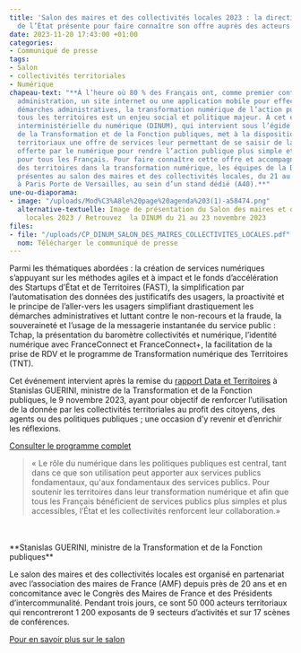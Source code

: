 ```yaml
---
title: 'Salon des maires et des collectivités locales 2023 : la direction du numérique
  de l’État présente pour faire connaître son offre auprès des acteurs territoriaux'
date: 2023-11-20 17:43:00 +01:00
categories:
- Communiqué de presse
tags:
- Salon
- collectivités territoriales
- Numérique
chapeau-text: "**À l’heure où 80 % des Français ont, comme premier contact avec une
  administration, un site internet ou une application mobile pour effectuer leurs
  démarches administratives, la transformation numérique de l’action publique dans
  tous les territoires est un enjeu social et politique majeur. À cet effet, la direction
  interministérielle du numérique (DINUM), qui intervient sous l’égide du ministère
  de la Transformation et de la Fonction publiques, met à la disposition des acteurs
  territoriaux une offre de services leur permettant de se saisir de la puissance
  offerte par le numérique pour rendre l’action publique plus simple et plus efficace
  pour tous les Français. Pour faire connaître cette offre et accompagner les acteurs
  des territoires dans la transformation numérique, les équipes de la DINUM seront
  présentes au salon des maires et des collectivités locales, du 21 au 23 novembre,
  à Paris Porte de Versailles, au sein d’un stand dédié (A40).**"
une-ou-diaporama:
- image: "/uploads/Mod%C3%A8le%20page%20agenda%203(1)-a58474.png"
  alternative-textuelle: Image de présentation du Salon des maires et des collectivités
    locales 2023 / Retrouvez  la DINUM du 21 au 23 novembre 2023
files:
- file: "/uploads/CP_DINUM_SALON_DES_MAIRES_COLLECTIVITES_LOCALES.pdf"
  nom: Télécharger le communiqué de presse
---
```


Parmi les thématiques abordées : la création de services numériques s’appuyant sur les méthodes agiles et à impact et le fonds d’accélération des Startups d’État et de Territoires (FAST), la simplification par l’automatisation des données des justificatifs des usagers, la proactivité et le principe de l’aller-vers les usagers simplifiant drastiquement les démarches administratives et luttant contre le non-recours et la fraude, la souveraineté et l’usage de la messagerie instantanée du service public : Tchap, la présentation du baromètre collectivités et numérique, l’identité numérique avec FranceConnect et FranceConnect+, la facilitation de la prise de RDV et le programme de Transformation numérique des Territoires (TNT). 

Cet événement intervient après la remise du [rapport Data et Territoires](https://www.numerique.gouv.fr/espace-presse/stanislas-guerini-recoit-le-rapport-data-et-territoires-dedie-a-renforcer-lacces-aux-services-publics-et-le-deploiement-du-numerique-dans-les-territoires/) à Stanislas GUERINI, ministre de la Transformation et de la Fonction publiques, le 9 novembre 2023, ayant pour objectif de renforcer l’utilisation de la donnée par les collectivités territoriales au profit des citoyens, des agents ou des politiques publiques ; une occasion d’y revenir et d’enrichir les réflexions. 

[Consulter le programme complet](https://www.numerique.gouv.fr/agenda/la-dinum-au-salon-des-maires-et-des-collectivites-locales/)

> « Le rôle du numérique dans les politiques publiques est central, tant dans ce que son utilisation peut apporter aux services publics fondamentaux, qu'aux fondamentaux des services publics. Pour soutenir les territoires dans leur transformation numérique et afin que tous les Français bénéficient de services publics plus simples et plus accessibles, l’État et les collectivités renforcent leur collaboration.»
<br>
<br>**Stanislas GUERINI, ministre de la Transformation et de la Fonction publiques**

Le salon des maires et des collectivités locales est organisé en partenariat avec l’association des maires de France (AMF) depuis près de 20 ans et en concomitance avec le Congrès des Maires de France et des Présidents d’intercommunalité. Pendant trois jours, ce sont 50 000 acteurs territoriaux qui rencontreront 1 200 exposants de 9 secteurs d’activités et sur 17 scènes de conférences. 

[Pour en savoir plus sur le salon](https://www.salondesmaires.com/)